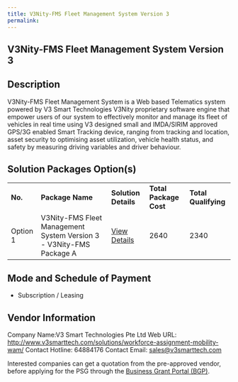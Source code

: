 ```yaml
---
title: V3Nity-FMS Fleet Management System Version 3 
permalink: 
---
```


## V3Nity-FMS Fleet Management System Version 3

## Description

V3Nity-FMS Fleet Management System is a Web based Telematics system powered by V3 Smart Technologies V3Nity proprietary software engine that empower users of our system to effectively monitor and manage its fleet of vehicles in real time using V3 designed small and IMDA/SIRIM approved GPS/3G enabled Smart Tracking device, ranging from tracking and location, asset security to optimising asset utilization, vehicle health status, and safety by measuring driving variables and driver behaviour.

## Solution Packages Option(s)

<table>
<tr>
<td><b>No.</b></td>
<td><b>Package Name</b></td>
<td><b>Solution Details</b></td>
<td><b>Total Package Cost</b></td>
<td><b>Total Qualifying</b></td>
</tr>
<tr>
<td>Option 1</td>
<td>V3Nity-FMS Fleet Management System Version 3 - V3Nity-FMS Package A</td>
<td><a href='https://www.gobusiness.gov.sg/images/psg/Desensitised_V3SMARTTECH_20200341_Annex_3_Part_1.pdf'>View Details</a></td>
<td>2640</td>
<td>2340</td>
</tr>
</table>

## Mode and Schedule of Payment

 - Subscription / Leasing

## Vendor Information

 Company Name:V3 Smart Technologies Pte Ltd 
Web URL: http://www.v3smarttech.com/solutions/workforce-assignment-mobility-wam/ 
Contact Hotline: 64884176 
Contact Email: sales@v3smarttech.com 

Interested companies can get a quotation from the pre-approved vendor, before applying for the PSG through the <a href='https://www.businessgrants.gov.sg/'>Business Grant Portal (BGP)</a>.
